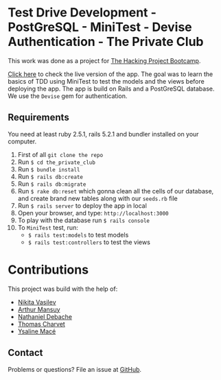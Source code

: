 # Test Drive Development - PostGreSQL - MiniTest - Devise Authentication - The Private Club

This work was done as a project for [The Hacking Project Bootcamp](https://www.thehackingproject.org/).

[Click here](https://theprivate-club.herokuapp.com/) to check the live version of the app.
The goal was to learn the basics of TDD using MiniTest to test the models and the views before deploying the app. The app is build on Rails and a PostGreSQL database. We use the `Devise` gem for authentication.

## Requirements

You need at least ruby 2.5.1, rails 5.2.1 and bundler installed on your computer.

1. First of all `git clone the repo`
2. Run `$ cd the_private_club`
3. Run `$ bundle install`
4. Run `$ rails db:create`
5. Run `$ rails db:migrate`
6. Run `$ rake db:reset` which gonna clean all the cells of our database, and create brand new tables along with our `seeds.rb` file
7. Run `$ rails server` to deploy the app in local
8. Open your browser, and type: `http://localhost:3000`
9. To play with the database run `$ rails console`
10. To `MiniTest` test, run:
    * `$ rails test:models` to test models
    * `$ rails test:controllers` to test the views

# Contributions

This project was build with the help of:
* [Nikita Vasilev](https://github.com/nikitavasilev)
* [Arthur Mansuy](https://github.com/tutus06)
* [Nathaniel Debache](https://github.com/Natdenice)
* [Thomas Charvet](https://github.com/TomacTh)
* [Ysaline Macé](https://github.com/Ysalien)

## Contact

Problems or questions? File an issue at [GitHub](https://github.com/nikitavasilev/the_private_club/issues).